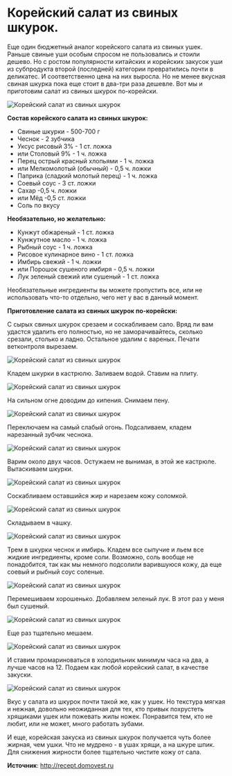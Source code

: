# Корейский салат из свиных шкурок.
Еще один бюджетный аналог корейского салата из свиных ушек. Раньше свиные уши особым спросом не пользовались и стоили дешево. Но с ростом популярности китайских и корейских закусок уши из субпродукта второй (последней) категории превратились почти в деликатес. И соответственно цена на них выросла. Но не менее вкусная свиная шкурка пока еще стоит в два-три раза дешевле. Вот мы и приготовим салат из свиных шкурок по-корейски.

![Корейский салат из свиных шкурок](/images/Kulinar/Salad/svin_skins_korea_001.jpg 'Корейский салат из свиных шкурок')

**Состав корейского салата из свиных шкурок:**

- Свиные шкурки - 500-700 г
- Чеснок - 2 зубчика
- Уксус рисовый 3% - 1 ст. ложка
- или Столовый 9% - 1 ч. ложка
- Перец острый красный хлопьями - 1 ч. ложка
- или Мелкомолотый (обычный) - 0,5 ч. ложки
- Паприка (сладкий молотый перец) - 1 ч. ложка
- Соевый соус - 3 ст. ложки
- Сахар -0,5 ч. ложки
- или Мёд -0,5 ст. ложки
- Соль по вкусу

**Необязательно, но желательно:**

- Кунжут обжареный - 1 ст. ложка
- Кунжутное масло - 1 ч. ложка
- Рыбный соус - 1 ч. ложка
- Рисовое кулинарное вино - 1 ст. ложка
- Имбирь свежий - 1 ч. ложки
- или Порошок сушеного имбиря - 0,5 ч. ложки
- Лук зеленый свежий или сушеный - 1 ст. ложка

Необязательные ингредиенты вы можете пропустить все, или не использовать что-то отдельно, чего нет у вас в данный момент.

**Приготовление салата из свиных шкурок по-корейски:**

С сырых свиных шкурок срезаем и соскабливаем сало. Вряд ли вам удастся удалить его полностью, но не заморачивайтесь, сколько срезали, столько и ладно. Остальное удалим с вареных. Печати ветконтроля вырезаем.

![Корейский салат из свиных шкурок](/images/Kulinar/Salad/svin_skins_korea_002.jpg 'Корейский салат из свиных шкурок')

Кладем шкурки в кастрюлю. Заливаем водой. Ставим на плиту.

![Корейский салат из свиных шкурок](/images/Kulinar/Salad/svin_skins_korea_003.jpg 'Корейский салат из свиных шкурок')

На сильном огне доводим до кипения. Снимаем пену.

![Корейский салат из свиных шкурок](/images/Kulinar/Salad/svin_skins_korea_004.jpg 'Корейский салат из свиных шкурок')

Переключаем на самый слабый огонь. Подсаливаем, кладем нарезанный зубчик чеснока.

![Корейский салат из свиных шкурок](/images/Kulinar/Salad/svin_skins_korea_005.jpg 'Корейский салат из свиных шкурок')

Варим около двух часов. Остужаем не вынимая, в этой же кастрюле. Вытаскиваем шкурки.

![Корейский салат из свиных шкурок](/images/Kulinar/Salad/svin_skins_korea_006.jpg 'Корейский салат из свиных шкурок')

Соскабливаем оставшийся жир и нарезаем кожу соломкой.

![Корейский салат из свиных шкурок](/images/Kulinar/Salad/svin_skins_korea_007.jpg 'Корейский салат из свиных шкурок')

Складываем в чашку.

![Корейский салат из свиных шкурок](/images/Kulinar/Salad/svin_skins_korea_008.jpg 'Корейский салат из свиных шкурок')

Трем в шкурки чеснок и имбирь. Кладем все сыпучие и льем все жидкие ингредиенты, кроме соли. Возможно, соль вообще не понадобится, так как мы немного подсолили варившуюся кожу, да еще соевый и рыбный соус соленые.

![Корейский салат из свиных шкурок](/images/Kulinar/Salad/svin_skins_korea_009.jpg 'Корейский салат из свиных шкурок')

Перемешиваем хорошенько. Добавляем зеленый лук. В этот раз у меня был сушеный.

![Корейский салат из свиных шкурок](/images/Kulinar/Salad/svin_skins_korea_010.jpg 'Корейский салат из свиных шкурок')

Еще раз тщательно мешаем.

![Корейский салат из свиных шкурок](/images/Kulinar/Salad/svin_skins_korea_011.jpg 'Корейский салат из свиных шкурок')

И ставим промариноваться в холодильник минимум часа на два, а лучше часов на 12. Подаем как любой корейский салат, в качестве закуски.

![Корейский салат из свиных шкурок](/images/Kulinar/Salad/svin_skins_korea_012.jpg 'Корейский салат из свиных шкурок')

Вкус у салата из шкурок почти такой же, как у ушек. Но текстура мягкая и нежная, довольно неожиданная для тех, кто привык похрустеть хрящиками ушек или пожевать жилы ножек. Понравится тем, кто не любит, или не может, много работать зубами.

И еще, корейская закуска из свиных шкурок получается чуть более жирная, чем ушки. Что не мудрено - в ушах хрящи, а на шкуре шпик. Для снижения жирности более тщательно чистите кожу от сала.

**Источник**: http://recept.domovest.ru
